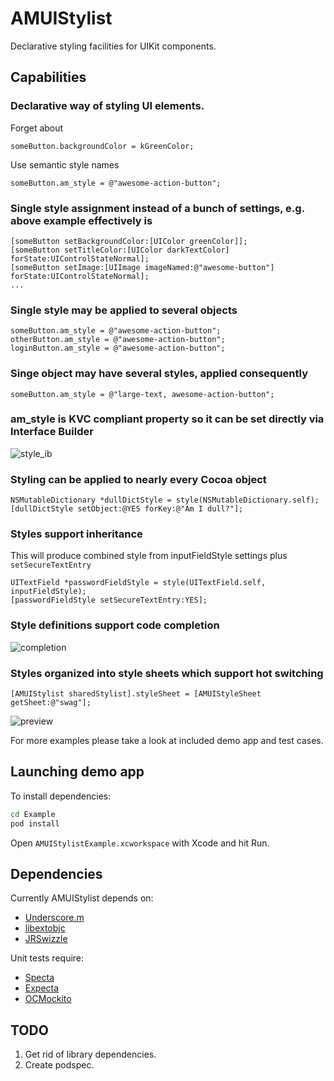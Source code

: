 # AMUIStylist
Declarative styling facilities for UIKit components.

## Capabilities

### Declarative way of styling UI elements. 
Forget about
```objc
someButton.backgroundColor = kGreenColor;
```
Use semantic style names
```objc
someButton.am_style = @"awesome-action-button";
```

### Single style assignment instead of a bunch of settings, e.g. above example effectively is
```objc
[someButton setBackgroundColor:[UIColor greenColor]];
[someButton setTitleColor:[UIColor darkTextColor] forState:UIControlStateNormal];
[someButton setImage:[UIImage imageNamed:@"awesome-button"] forState:UIControlStateNormal];
...
```

### Single style may be applied to several objects
```objc
someButton.am_style = @"awesome-action-button";
otherButton.am_style = @"awesome-action-button";
loginButton.am_style = @"awesome-action-button";
```

### Singe object may have several styles, applied consequently
```objc
someButton.am_style = @"large-text, awesome-action-button";
```

### am_style is KVC compliant property so it can be set directly via Interface Builder
![style_ib](https://cloud.githubusercontent.com/assets/1440284/23611694/68fc9fa4-0289-11e7-8852-23835073d14b.png)

### Styling can be applied to nearly every Cocoa object
```objc
NSMutableDictionary *dullDictStyle = style(NSMutableDictionary.self);
[dullDictStyle setObject:@YES forKey:@"Am I dull?"];
```

### Styles support inheritance
This will produce combined style from inputFieldStyle settings plus ```setSecureTextEntry```
```objc
UITextField *passwordFieldStyle = style(UITextField.self, inputFieldStyle);
[passwordFieldStyle setSecureTextEntry:YES];
```

### Style definitions support code completion
![completion](https://cloud.githubusercontent.com/assets/1440284/23615306/057f4540-0297-11e7-97e6-4c150bf36fd7.png)

### Styles organized into style sheets which support hot switching
```objc
[AMUIStylist sharedStylist].styleSheet = [AMUIStyleSheet getSheet:@"swag"];
```
![preview](https://cloud.githubusercontent.com/assets/1440284/23611732/8ff33a82-0289-11e7-90c7-5a692d02e4e7.gif)

For more examples please take a look at included demo app and test cases.

## Launching demo app

To install dependencies:
```bash
cd Example
pod install
```

Open ```AMUIStylistExample.xcworkspace``` with Xcode and hit Run.

## Dependencies
Currently AMUIStylist depends on:
* [Underscore.m](https://github.com/robb/Underscore.m)
* [libextobjc](https://github.com/jspahrsummers/libextobjc)
* [JRSwizzle](https://github.com/rentzsch/jrswizzle)

Unit tests require:
* [Specta](https://github.com/specta/specta)
* [Expecta](https://github.com/specta/expecta)
* [OCMockito](https://github.com/jonreid/OCMockito)

## TODO
1. Get rid of library dependencies.
2. Create podspec.
